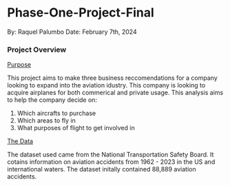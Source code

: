 # Phase-One-Project-Final
By: Raquel Palumbo
Date: February 7th, 2024

### Project Overview
<ins>Purpose</ins>

This project aims to make three business reccomendations for a company looking to expand into the aviation idustry. This company is looking to acquire airplanes for both commerical and private usage. This analysis aims to help the company decide on:

1. Which aircrafts to purchase
2. Which areas to fly in
3. What purposes of flight to get involved in 

<ins>The Data</ins>

The dataset used came from the National Transportation Safety Board. It cotains information on aviation accidents from 1962 - 2023 in the US and international waters. 
The dataset initally contained 88,889 aviation accidents.


